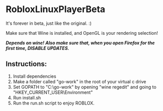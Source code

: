 # RobloxLinuxPlayerBeta
It's forever in beta, just like the original. :)

Make sure that Wine is installed, and OpenGL is your rendering selection!

***Depends on wine!***
***Also make sure that, when you open Firefox for the first time, DISABLE UPDATES.***

## Instructions:

1. Install dependencies
2. Make a folder called "go-work" in the root of your virtual c drive 
3. Set GOPATH to "C:\go-work" by opening "wine regedit" and going to "HKEY_CURRENT_USER\Environment"
4. Run install.sh
5. Run the run.sh script to enjoy ROBLOX.
